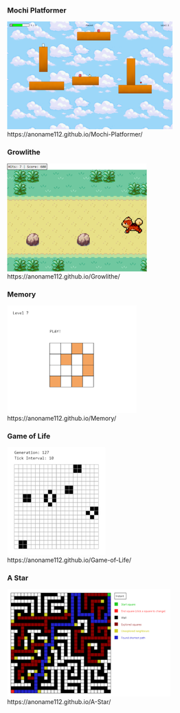 ### Mochi Platformer
<a href="https://anoname112.github.io/Mochi-Platformer/">
   <img src="https://raw.githubusercontent.com/Anoname112/Mochi-Platformer/main/ss.png" title="Mochi Platformer" height="250">
</a>
<div>
   https://anoname112.github.io/Mochi-Platformer/
</div>

### Growlithe
<a href="https://anoname112.github.io/Growlithe/">
   <img src="https://raw.githubusercontent.com/Anoname112/Growlithe/main/ss.png" title="Growlithe" height="250">
</a>
<div>
   https://anoname112.github.io/Growlithe/
</div>

### Memory
<a href="https://anoname112.github.io/Memory/">
   <img src="https://raw.githubusercontent.com/Anoname112/Memory/main/ss.png" title="Memory" height="250">
</a>
<div>
   https://anoname112.github.io/Memory/
</div>

### Game of Life
<a href="https://anoname112.github.io/Game-of-Life/">
   <img src="https://raw.githubusercontent.com/Anoname112/Game-of-Life/main/ss.png" title="Game of Life" height="250">
</a>
<div>
   https://anoname112.github.io/Game-of-Life/
</div>

### A Star
<a href="https://anoname112.github.io/A-Star/">
   <img src="https://raw.githubusercontent.com/Anoname112/A-Star/main/ss.png" title="A*" height="250">
</a>
<div>
   https://anoname112.github.io/A-Star/
</div>

<!--
**Anoname112/Anoname112** is a ✨ _special_ ✨ repository because its `README.md` (this file) appears on your GitHub profile.

### Hi there 👋

Here are some ideas to get you started:

- 🔭 I’m currently working on ...
- 🌱 I’m currently learning ...
- 👯 I’m looking to collaborate on ...
- 🤔 I’m looking for help with ...
- 💬 Ask me about ...
- 📫 How to reach me: ...
- 😄 Pronouns: ...
- ⚡ Fun fact: ...
-->
